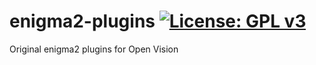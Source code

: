 enigma2-plugins [![License: GPL v3](https://img.shields.io/badge/License-GPLv3-blue.svg)](https://www.gnu.org/licenses/gpl-3.0)
===============
Original enigma2 plugins for Open Vision

